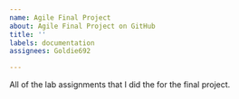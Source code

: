 ```yaml
---
name: Agile Final Project
about: Agile Final Project on GitHub
title: ''
labels: documentation
assignees: Goldie692

---
```


All of the lab assignments that I did the for the final project.
